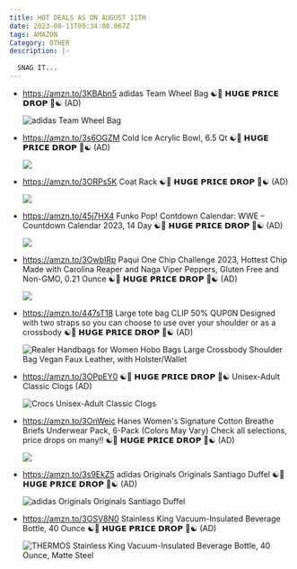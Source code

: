 ```yaml
---
title: HOT DEALS AS ON AUGUST 11TH
date: 2023-08-11T09:34:08.067Z
tags: AMAZON
Category: OTHER
description: |-
  
  SNAG IT...
---
```

* https://amzn.to/3KBAbn5
  adidas Team Wheel Bag
  ☯💢 𝗛𝗨𝗚𝗘 𝗣𝗥𝗜𝗖𝗘 𝗗𝗥𝗢𝗣 💢☯
  (AD) <!--StartFragment-->

  ![adidas Team Wheel Bag](https://m.media-amazon.com/images/I/81-bQCxYnfL._AC_UY695_.jpg)

  <!--EndFragment-->
* https://amzn.to/3s6OGZM
  Cold Ice Acrylic Bowl, 6.5 Qt
  ☯💢 𝗛𝗨𝗚𝗘 𝗣𝗥𝗜𝗖𝗘 𝗗𝗥𝗢𝗣 💢☯
  (AD) <!--StartFragment-->

  ![](https://m.media-amazon.com/images/I/71b80HJQW0L._AC_SL1500_.jpg)

  <!--EndFragment-->
* https://amzn.to/3ORPs5K
  Coat Rack
  ☯💢 𝗛𝗨𝗚𝗘 𝗣𝗥𝗜𝗖𝗘 𝗗𝗥𝗢𝗣 💢☯
  (AD) <!--StartFragment-->

  ![](https://m.media-amazon.com/images/I/51PEqghPAVL._AC_SL1500_.jpg)

  <!--EndFragment-->
* https://amzn.to/45j7HX4
  Funko Pop! Contdown Calendar: WWE – Countdown Calendar 2023, 14 Day
  ☯💢 𝗛𝗨𝗚𝗘 𝗣𝗥𝗜𝗖𝗘 𝗗𝗥𝗢𝗣 💢☯
  (AD) <!--StartFragment-->

  ![](https://m.media-amazon.com/images/I/71PUzpNzsKL._AC_SL1300_.jpg)

  <!--EndFragment-->
* https://amzn.to/3OwbIRp 
  Paqui One Chip Challenge 2023, Hottest Chip Made with Carolina Reaper and Naga Viper Peppers, Gluten Free and Non-GMO, 0.21 Ounce
  ☯💢 𝗛𝗨𝗚𝗘 𝗣𝗥𝗜𝗖𝗘 𝗗𝗥𝗢𝗣 💢☯
  (AD) <!--StartFragment-->

  ![](https://m.media-amazon.com/images/I/81Rp0WMtjNL._SL1500_.jpg)

  <!--EndFragment-->
* https://amzn.to/447sT18
  Large tote bag 
  CLIP 50% QUP0N
  Designed with two straps so you can choose to use over your shoulder or as a crossbody
  ☯💢 𝗛𝗨𝗚𝗘 𝗣𝗥𝗜𝗖𝗘 𝗗𝗥𝗢𝗣 💢☯
  (AD) <!--StartFragment-->

  ![Realer Handbags for Women Hobo Bags Large Crossbody Shoulder Bag Vegan Faux Leather, with Holster/Wallet](https://m.media-amazon.com/images/I/7194eva3uaL._AC_UX679_.jpg)

  <!--EndFragment-->
* https://amzn.to/3OPpEY0
  ☯💢 𝗛𝗨𝗚𝗘 𝗣𝗥𝗜𝗖𝗘 𝗗𝗥𝗢𝗣 💢☯
  Unisex-Adult Classic Clogs
  (AD) <!--StartFragment-->

  ![Crocs Unisex-Adult Classic Clogs](https://m.media-amazon.com/images/I/81aw6vvX5EL._AC_UX500_.jpg)

  <!--EndFragment-->
* https://amzn.to/3OnWeic
  Hanes Women's Signature Cotton Breathe Briefs Underwear Pack, 6-Pack (Colors May Vary)
  Check all selections, price drops on many!!
  ☯💢 𝗛𝗨𝗚𝗘 𝗣𝗥𝗜𝗖𝗘 𝗗𝗥𝗢𝗣 💢☯
  (AD) <!--StartFragment-->

  ![](https://m.media-amazon.com/images/I/71BcqIztj2L._AC_UX522_.jpg)

  <!--EndFragment-->
* https://amzn.to/3s9EkZ5
  adidas Originals Originals Santiago Duffel
  ☯💢 𝗛𝗨𝗚𝗘 𝗣𝗥𝗜𝗖𝗘 𝗗𝗥𝗢𝗣 💢☯
  (AD) <!--StartFragment-->

  ![adidas Originals Originals Santiago Duffel](https://m.media-amazon.com/images/I/813fDLSdh5L._AC_UX679_.jpg)

  <!--EndFragment-->
* https://amzn.to/3OSV8N0
  Stainless King Vacuum-Insulated Beverage Bottle, 40 Ounce
  ☯💢 𝗛𝗨𝗚𝗘 𝗣𝗥𝗜𝗖𝗘 𝗗𝗥𝗢𝗣 💢☯
  (AD) <!--StartFragment-->

  ![THERMOS Stainless King Vacuum-Insulated Beverage Bottle, 40 Ounce, Matte Steel](https://m.media-amazon.com/images/I/61iAF0pBz2L.__AC_SX300_SY300_QL70_FMwebp_.jpg)

  <!--EndFragment-->